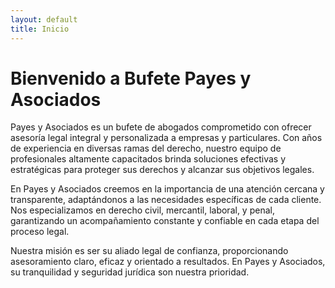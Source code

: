 ```yaml
---
layout: default
title: Inicio
---
```


# Bienvenido a Bufete Payes y Asociados

Payes y Asociados es un bufete de abogados comprometido con ofrecer asesoría legal integral y personalizada a empresas y particulares. Con años de experiencia en diversas ramas del derecho, nuestro equipo de profesionales altamente capacitados brinda soluciones efectivas y estratégicas para proteger sus derechos y alcanzar sus objetivos legales.

En Payes y Asociados creemos en la importancia de una atención cercana y transparente, adaptándonos a las necesidades específicas de cada cliente. Nos especializamos en derecho civil, mercantil, laboral, y penal, garantizando un acompañamiento constante y confiable en cada etapa del proceso legal.

Nuestra misión es ser su aliado legal de confianza, proporcionando asesoramiento claro, eficaz y orientado a resultados. En Payes y Asociados, su tranquilidad y seguridad jurídica son nuestra prioridad.
